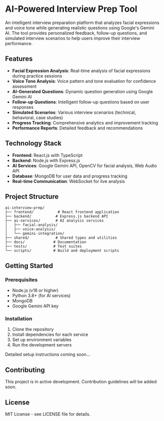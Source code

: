 # AI-Powered Interview Prep Tool

An intelligent interview preparation platform that analyzes facial expressions and voice tone while generating realistic questions using Google's Gemini AI. The tool provides personalized feedback, follow-up questions, and simulated interview scenarios to help users improve their interview performance.

## Features

- **Facial Expression Analysis**: Real-time analysis of facial expressions during practice sessions
- **Voice Tone Analysis**: Voice pattern and tone evaluation for confidence assessment
- **AI-Generated Questions**: Dynamic question generation using Google Gemini AI
- **Follow-up Questions**: Intelligent follow-up questions based on user responses
- **Simulated Scenarios**: Various interview scenarios (technical, behavioral, case studies)
- **Progress Tracking**: Comprehensive analytics and improvement tracking
- **Performance Reports**: Detailed feedback and recommendations

## Technology Stack

- **Frontend**: React.js with TypeScript
- **Backend**: Node.js with Express.js
- **AI Services**: Google Gemini API, OpenCV for facial analysis, Web Audio API
- **Database**: MongoDB for user data and progress tracking
- **Real-time Communication**: WebSocket for live analysis

## Project Structure

```
ai-interview-prep/
├── frontend/           # React frontend application
├── backend/           # Express.js backend API
├── ai-services/       # AI analysis services
│   ├── facial-analysis/
│   ├── voice-analysis/
│   └── gemini-integration/
├── shared/            # Shared types and utilities
├── docs/             # Documentation
├── tests/            # Test suites
└── scripts/          # Build and deployment scripts
```

## Getting Started

### Prerequisites

- Node.js (v18 or higher)
- Python 3.8+ (for AI services)
- MongoDB
- Google Gemini API key

### Installation

1. Clone the repository
2. Install dependencies for each service
3. Set up environment variables
4. Run the development servers

Detailed setup instructions coming soon...

## Contributing

This project is in active development. Contribution guidelines will be added soon.

## License

MIT License - see LICENSE file for details.